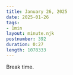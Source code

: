 ```yaml
---
title: January 26, 2025
date: 2025-01-26
tags:
- 1min
layout: minute.njk
postnumber: 392
duration: 0:27
length: 1078333
---
```

Break time.

